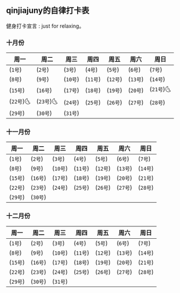 ## qinjiajuny的自律打卡表

健身打卡宣言 : just  for relaxing。

### 

### 十月份

| 周一      | 周二      | 周三     | 周四     | 周五     | 周六     | 周日      |
| --------- | --------- | -------- | -------- | -------- | -------- | --------- |
| (`1号`)   | (`2号`)   | (`3号`)  | (`4号`)  | (`5号`)  | (`6号`)  | (`7号`)   |
| (`8号`)   | (`9号`)   | (`10号`) | (`11号`) | (`12号`) | (`13号`) | (`14号`)  |
| (`15号`)  | (`16号`)  | (`17号`) | (`18号`) | (`19号`) | (`20号`) | (`21号`)🌜 |
| (`22号`)🌜 | (`23号`)🌜 | (`24号`) | (`25号`) | (`26号`) | (`27号`) | (`28号`)  |
| (`29号`)  | (`30号`)  | (`31号`) |          |          |          |           |

### 十一月份

| 周一     | 周二     | 周三     | 周四     | 周五     | 周六     | 周日     |
| -------- | -------- | -------- | -------- | -------- | -------- | -------- |
| (`1号`)  | (`2号`)  | (`3号`)  | (`4号`)  | (`5号`)  | (`6号`)  | (`7号`)  |
| (`8号`)  | (`9号`)  | (`10号`) | (`11号`) | (`12号`) | (`13号`) | (`14号`) |
| (`15号`) | (`16号`) | (`17号`) | (`18号`) | (`19号`) | (`20号`) | (`21号`) |
| (`22号`) | (`23号`) | (`24号`) | (`25号`) | (`26号`) | (`27号`) | (`28号`) |
| (`29号`) | (`30号`) |          |          |          |          |          |

### 十二月份

| 周一     | 周二     | 周三     | 周四     | 周五     | 周六     | 周日     |
| -------- | -------- | -------- | -------- | -------- | -------- | -------- |
| (`1号`)  | (`2号`)  | (`3号`)  | (`4号`)  | (`5号`)  | (`6号`)  | (`7号`)  |
| (`8号`)  | (`9号`)  | (`10号`) | (`11号`) | (`12号`) | (`13号`) | (`14号`) |
| (`15号`) | (`16号`) | (`17号`) | (`18号`) | (`19号`) | (`20号`) | (`21号`) |
| (`22号`) | (`23号`) | (`24号`) | (`25号`) | (`26号`) | (`27号`) | (`28号`) |
| (`29号`) | (`30号`) | (`31号`) |          |          |          |          |